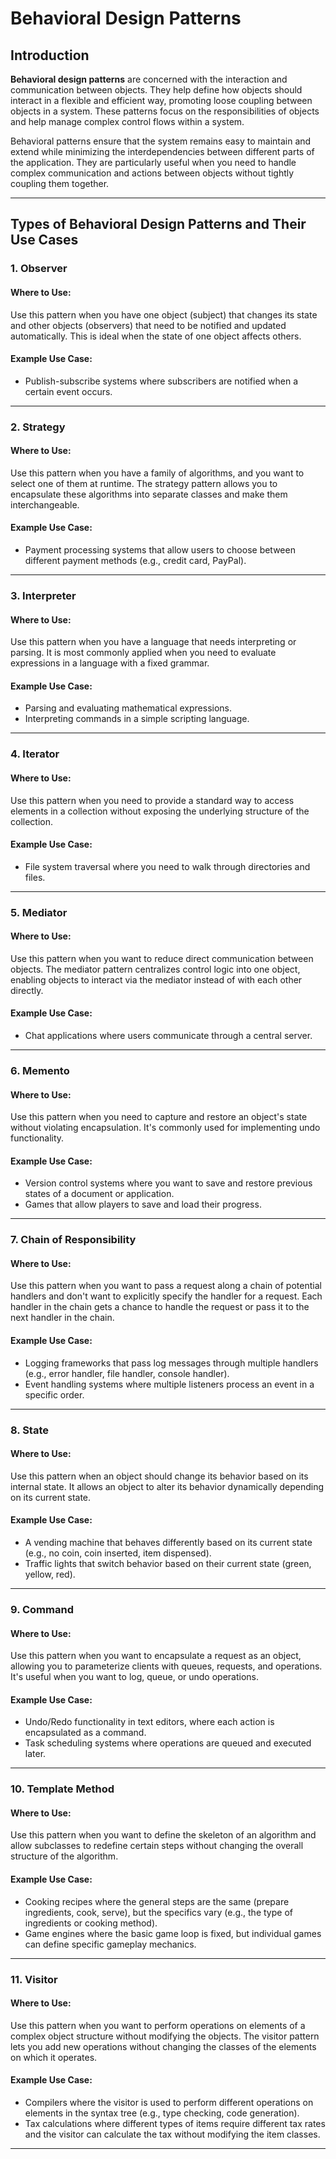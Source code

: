 # Behavioral Design Patterns

## Introduction

**Behavioral design patterns** are concerned with the interaction and communication between objects. They help define how objects should interact in a flexible and efficient way, promoting loose coupling between objects in a system. These patterns focus on the responsibilities of objects and help manage complex control flows within a system.

Behavioral patterns ensure that the system remains easy to maintain and extend while minimizing the interdependencies between different parts of the application. They are particularly useful when you need to handle complex communication and actions between objects without tightly coupling them together.

---

## Types of Behavioral Design Patterns and Their Use Cases

### 1. **Observer**

#### Where to Use:
Use this pattern when you have one object (subject) that changes its state and other objects (observers) that need to be notified and updated automatically. This is ideal when the state of one object affects others.

#### Example Use Case:
- Publish-subscribe systems where subscribers are notified when a certain event occurs.

---

### 2. **Strategy**

#### Where to Use:
Use this pattern when you have a family of algorithms, and you want to select one of them at runtime. The strategy pattern allows you to encapsulate these algorithms into separate classes and make them interchangeable.

#### Example Use Case:
- Payment processing systems that allow users to choose between different payment methods (e.g., credit card, PayPal).

---

### 3. **Interpreter**

#### Where to Use:
Use this pattern when you have a language that needs interpreting or parsing. It is most commonly applied when you need to evaluate expressions in a language with a fixed grammar.

#### Example Use Case:
- Parsing and evaluating mathematical expressions.
- Interpreting commands in a simple scripting language.

---

### 4. **Iterator**

#### Where to Use:
Use this pattern when you need to provide a standard way to access elements in a collection without exposing the underlying structure of the collection.

#### Example Use Case:
- File system traversal where you need to walk through directories and files.

---

### 5. **Mediator**

#### Where to Use:
Use this pattern when you want to reduce direct communication between objects. The mediator pattern centralizes control logic into one object, enabling objects to interact via the mediator instead of with each other directly.

#### Example Use Case:
- Chat applications where users communicate through a central server.

---

### 6. **Memento**

#### Where to Use:
Use this pattern when you need to capture and restore an object's state without violating encapsulation. It's commonly used for implementing undo functionality.

#### Example Use Case:
- Version control systems where you want to save and restore previous states of a document or application.
- Games that allow players to save and load their progress.

---

### 7. **Chain of Responsibility**

#### Where to Use:
Use this pattern when you want to pass a request along a chain of potential handlers and don't want to explicitly specify the handler for a request. Each handler in the chain gets a chance to handle the request or pass it to the next handler in the chain.

#### Example Use Case:
- Logging frameworks that pass log messages through multiple handlers (e.g., error handler, file handler, console handler).
- Event handling systems where multiple listeners process an event in a specific order.

---

### 8. **State**

#### Where to Use:
Use this pattern when an object should change its behavior based on its internal state. It allows an object to alter its behavior dynamically depending on its current state.

#### Example Use Case:
- A vending machine that behaves differently based on its current state (e.g., no coin, coin inserted, item dispensed).
- Traffic lights that switch behavior based on their current state (green, yellow, red).

---

### 9. **Command**

#### Where to Use:
Use this pattern when you want to encapsulate a request as an object, allowing you to parameterize clients with queues, requests, and operations. It's useful when you want to log, queue, or undo operations.

#### Example Use Case:
- Undo/Redo functionality in text editors, where each action is encapsulated as a command.
- Task scheduling systems where operations are queued and executed later.

---

### 10. **Template Method**

#### Where to Use:
Use this pattern when you want to define the skeleton of an algorithm and allow subclasses to redefine certain steps without changing the overall structure of the algorithm.

#### Example Use Case:
- Cooking recipes where the general steps are the same (prepare ingredients, cook, serve), but the specifics vary (e.g., the type of ingredients or cooking method).
- Game engines where the basic game loop is fixed, but individual games can define specific gameplay mechanics.

---

### 11. **Visitor**

#### Where to Use:
Use this pattern when you want to perform operations on elements of a complex object structure without modifying the objects. The visitor pattern lets you add new operations without changing the classes of the elements on which it operates.

#### Example Use Case:
- Compilers where the visitor is used to perform different operations on elements in the syntax tree (e.g., type checking, code generation).
- Tax calculations where different types of items require different tax rates and the visitor can calculate the tax without modifying the item classes.

---
